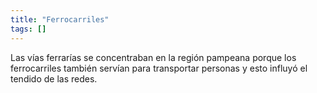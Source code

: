 ```yaml
---
title: "Ferrocarriles"
tags: []
---
```

Las vías ferrarías se concentraban en la región pampeana porque los ferrocarriles también servían para transportar personas y esto influyó el tendido de las redes.